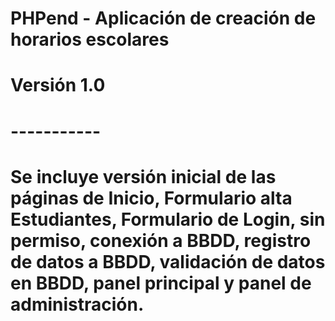 # PHPend - Aplicación de creación de horarios escolares

# Versión 1.0
# -----------
# Se incluye versión inicial de las páginas de Inicio, Formulario alta Estudiantes, Formulario de Login, sin permiso, conexión a BBDD, registro de datos a BBDD, validación de datos en BBDD, panel principal y panel de administración.
